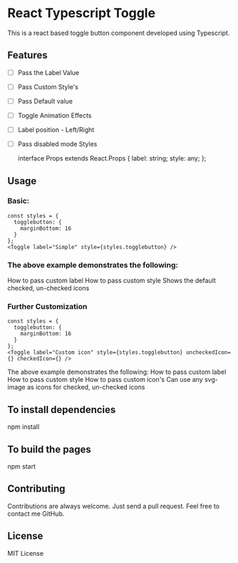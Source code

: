 # React Typescript Toggle
This is a react based toggle button component developed using Typescript.

## Features
- [ ] Pass the Label Value
- [ ] Pass Custom Style's
- [ ] Pass Default value
- [ ] Toggle Animation Effects
- [ ] Label position - Left/Right
- [ ] Pass disabled mode Styles

    interface Props extends React.Props<Toggle> {
        label: string;
        style: any;
    };

## Usage
### Basic:

    const styles = {
      togglebutton: {
        marginBottom: 16
      }
    };
    <Toggle label="Simple" style={styles.togglebutton} />

### The above example demonstrates the following:
How to pass custom label
How to pass custom style
Shows the default checked, un-checked icons

### Further Customization
    const styles = {
      togglebutton: {
        marginBottom: 16
      }
    };
    <Toggle label="Custom icon" style={styles.togglebutton} uncheckedIcon={} checkedIcon={} />

The above example demonstrates the following:
How to pass custom label
How to pass custom style
How to pass custom icon's
Can use any svg-image as icons for checked, un-checked icons

## To install dependencies
npm install

## To build the pages
npm start

## Contributing
Contributions are always welcome. Just send a pull request. Feel free to contact me GitHub.

## License
MIT License
